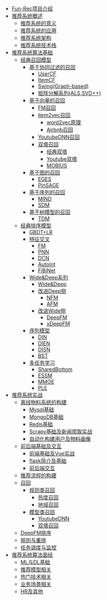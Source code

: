<!-- docs/_sidebar.md -->

* [Fun-Rec项目介绍](/)
* [推荐系统概述]()
    * [推荐系统的意义](/推荐系统概述/推荐系统的意义)
    * [推荐系统的应用](/推荐系统概述/推荐系统的应用)
    * [推荐系统架构](/推荐系统概述/推荐系统架构)
    * [推荐系统技术栈](/推荐系统概述/推荐系统技术栈)
* [推荐系统算法基础]()  
    * [经典召回模型](/推荐算法基础/经典召回模型/)
        * [基于协同过滤的召回](/推荐算法基础/经典召回模型/基于统计的召回/)
            * [UserCF]()
            * [ItemCF]()
            * [Swing(Graph-based)]()
            * [矩阵分解系列(ALS,SVD++)]()
        * [基于向量的召回](/推荐算法基础/经典召回模型/基于向量的召回/)
            * [FM召回]()
            * [item2vec召回]()
                * [word2vec原理]()
                * [Airbnb召回]()
            * [YoutubeDNN召回]()
            * [双塔召回]()
                * [经典双塔]()
                * [Youtube双塔]()
                * [MOBIUS]()
        * [基于图的召回]()
            * [EGES]()
            * [PinSAGE]()
        * [基于序列的召回]()
            * [MIND]()
            * [SDM]()
        * [基于树模型的召回]()
            * [TDM]()
    * [经典排序模型]()
        * [GBDT+LR]()
        * [特征交叉]()
            * [FM]()
            * [PNN]()
            * [DCN]()
            * [AutoInt]()
            * [FiBiNet]()
        * [Wide&Deep系列]()
            * [Wide&Deep]()
            * [改进Deep侧]()
                * [NFM]()
                * [AFM]()
            * [改进Wide侧]()
                * [DeepFM]()
                * [xDeepFM]()
        * [序列模型]()
            * [DIN]()
            * [DIEN]()
            * [DISN]()
            * [BST]()
        * [多任务学习]()
            * [SharedBottom]()
            * [ESSM]()
            * [MMOE]()
            * [PLE]()
* [推荐系统实战]()
    * [离线物料系统的构建]()
        * [Mysql基础]()
        * [MongoDB基础]()
        * [Redis基础]()
        * [Scrapy基础及新闻爬取实战]()
        * [自动化构建用户及物料画像]()
    * [前后端基础及交互]()
        * [前端基础及Vue实战]()
        * [flask简介及基础]()
        * [前后端交互]()
    * [推荐流程的构建]()
    * [召回]()
        - [规则类召回]()
            - [热度召回]()
            - [地域召回]()
        - [模型类召回]()
            - [YoutubeDNN]()
            - [双塔召回]()
    * [DeepFM排序]()
    * [规则与重排]()
    * [任务调度与监控]()
* [推荐系统算法面经]()
    * [ML与DL基础](/推荐系统算法面经/ML与DL基础)
    * [推荐模型相关](/推荐系统算法面经/推荐模型相关)
    * [热门技术相关](/推荐系统算法面经/热门技术相关)
    * [业务场景相关](/推荐系统算法面经/业务场景相关)
    * [HR及其他](/推荐系统算法面经/HR及其他)
